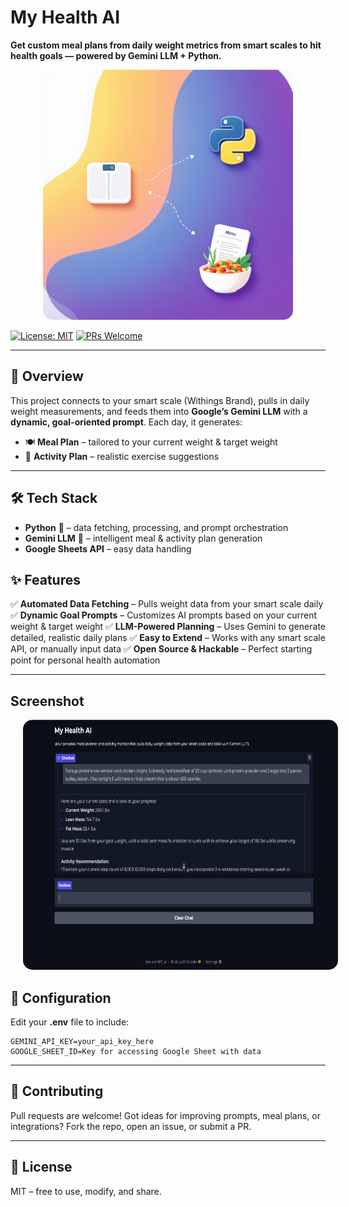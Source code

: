 
# My Health AI

**Get custom meal plans from daily weight metrics from smart scales to hit health goals — powered by Gemini LLM + Python.**

<p align="center">
<img src="/images/health-ai-1.png" alt="Health AI Project" height="400" style="margin:0 20px; border-radius:15px;"/>
</p>

[![License: MIT](https://img.shields.io/badge/License-MIT-yellow.svg)](LICENSE)
[![PRs Welcome](https://img.shields.io/badge/PRs-welcome-brightgreen.svg)](https://github.com/yourusername/ai-weight-coach/pulls)

---


## 🚀 Overview

This project connects to your smart scale (Withings Brand), pulls in daily weight measurements, and feeds them into **Google’s Gemini LLM** with a **dynamic, goal-oriented prompt**.
Each day, it generates:

* 🍽 **Meal Plan** – tailored to your current weight & target weight
* 🏃 **Activity Plan** – realistic exercise suggestions

---

## 🛠 Tech Stack

* **Python** 🐍 – data fetching, processing, and prompt orchestration
* **Gemini LLM** 🤖 – intelligent meal & activity plan generation
* **Google Sheets API** – easy data handling

## ✨ Features

✅ **Automated Data Fetching** – Pulls weight data from your smart scale daily
✅ **Dynamic Goal Prompts** – Customizes AI prompts based on your current weight & target weight
✅ **LLM-Powered Planning** – Uses Gemini to generate detailed, realistic daily plans
✅ **Easy to Extend** – Works with any smart scale API, or manually input data
✅ **Open Source & Hackable** – Perfect starting point for personal health automation

---

## Screenshot

<img src="/images/screenshot.png" alt="Health AI Project screen shot" height="400" style="margin:0 20px; border-radius:15px;"/>

## 🔧 Configuration

Edit your **.env** file to include:

```env
GEMINI_API_KEY=your_api_key_here
GOOGLE_SHEET_ID=Key for accessing Google Sheet with data
```

---

## 🤝 Contributing

Pull requests are welcome! Got ideas for improving prompts, meal plans, or integrations?
Fork the repo, open an issue, or submit a PR.

---

## 📜 License

MIT – free to use, modify, and share.


